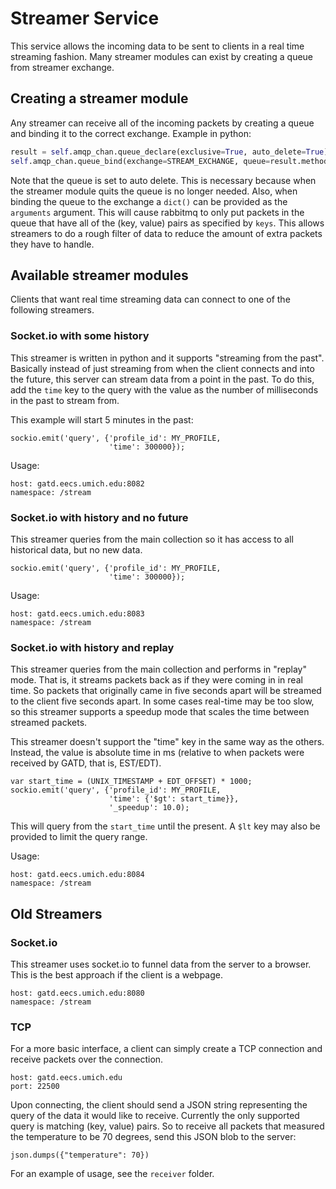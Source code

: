 Streamer Service
================

This service allows the incoming data to be sent to clients in a real time
streaming fashion. Many streamer modules can exist by creating a queue from
streamer exchange.


Creating a streamer module
--------------------------

Any streamer can receive all of the incoming packets by creating a queue and
binding it to the correct exchange. Example in python:

```python
result = self.amqp_chan.queue_declare(exclusive=True, auto_delete=True)
self.amqp_chan.queue_bind(exchange=STREAM_EXCHANGE, queue=result.method.queue, arguments=keys)
```

Note that the queue is set to auto delete. This is necessary because when the
streamer module quits the queue is no longer needed. Also, when binding the
queue to the exchange a `dict()` can be provided as the `arguments` argument.
This will cause rabbitmq to only put packets in the queue that have all of the
(key, value) pairs as specified by `keys`. This allows streamers to do a rough
filter of data to reduce the amount of extra packets they have to handle.


Available streamer modules
--------------------------

Clients that want real time streaming data can connect to one of the following
streamers.


### Socket.io with some history

This streamer is written in python and it supports
"streaming from the past". Basically instead of just streaming from when the
client connects and into the future, this server can stream data from a point
in the past. To do this, add the `time` key to the query with the value
as the number of milliseconds in the past to stream from.

This example will start 5 minutes in the past:

    sockio.emit('query', {'profile_id': MY_PROFILE,
	                      'time': 300000});

Usage:

    host: gatd.eecs.umich.edu:8082
    namespace: /stream



### Socket.io with history and no future

This streamer queries from the main collection so it has access
to all historical data, but no new data.

    sockio.emit('query', {'profile_id': MY_PROFILE,
	                      'time': 300000});

Usage:

    host: gatd.eecs.umich.edu:8083
    namespace: /stream


### Socket.io with history and replay

This streamer queries from the main collection and performs in 
"replay" mode. That is, it streams packets back as if they were coming
in in real time. So packets that originally came in five seconds apart will
be streamed to the client five seconds apart. In some cases real-time may
be too slow, so this streamer supports a speedup mode that scales the time
between streamed packets.

This streamer doesn't support the "time" key in the same way as the others.
Instead, the value is absolute time in ms (relative to when packets were received
by GATD, that is, EST/EDT).

    var start_time = (UNIX_TIMESTAMP + EDT_OFFSET) * 1000;
    sockio.emit('query', {'profile_id': MY_PROFILE,
	                      'time': {'$gt': start_time}},
	                      '_speedup': 10.0);

This will query from the `start_time` until the present. A `$lt` key may also
be provided to limit the query range.

Usage:

    host: gatd.eecs.umich.edu:8084
    namespace: /stream



Old Streamers
-------------

### Socket.io

This streamer uses socket.io to funnel data from the server to a browser. This
is the best approach if the client is a webpage.

    host: gatd.eecs.umich.edu:8080
    namespace: /stream


### TCP

For a more basic interface, a client can simply create a TCP connection
and receive packets over the connection.

    host: gatd.eecs.umich.edu
    port: 22500

Upon connecting, the client should send a JSON string representing the query
of the data it would like to receive. Currently the only supported query is
matching (key, value) pairs. So to receive all packets that measured the
temperature to be 70 degrees, send this JSON blob to the server:

    json.dumps({"temperature": 70})

For an example of usage, see the `receiver` folder.
